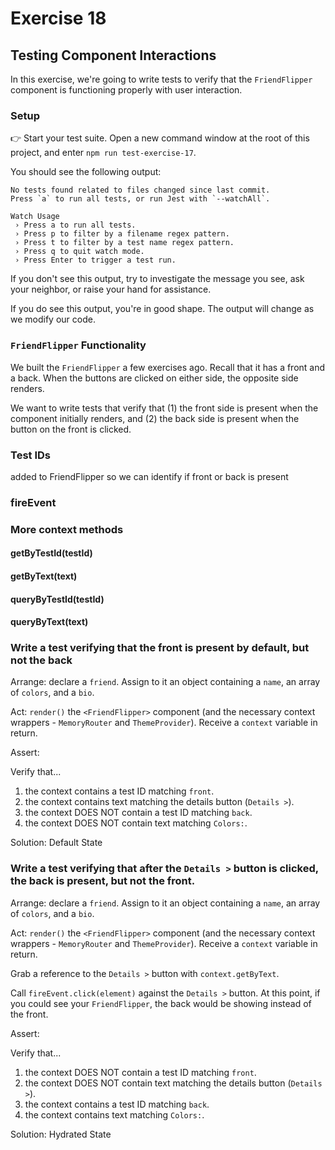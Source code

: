 # Exercise 18
## Testing Component Interactions

In this exercise, we're going to write tests to verify that the `FriendFlipper` component is functioning properly with user interaction.

### Setup

&#128073; Start your test suite. Open a new command window at the root of this project, and enter `npm run test-exercise-17`.

You should see the following output:

```
No tests found related to files changed since last commit.
Press `a` to run all tests, or run Jest with `--watchAll`.

Watch Usage
 › Press a to run all tests.
 › Press p to filter by a filename regex pattern.
 › Press t to filter by a test name regex pattern.
 › Press q to quit watch mode.
 › Press Enter to trigger a test run.
```

If you don't see this output, try to investigate the message you see, ask your neighbor, or raise your hand for assistance.

If you do see this output, you're in good shape. The output will change as we modify our code.

### `FriendFlipper` Functionality

We built the `FriendFlipper` a few exercises ago. Recall that it has a front and a back. When the buttons are clicked on either side, the opposite side renders. 

We want to write tests that verify that (1) the front side is present when the component initially renders, and (2) the back side is present when the button on the front is clicked.

### Test IDs

added to FriendFlipper so we can identify if front or back is present

### fireEvent

### More context methods

#### getByTestId(testId)
#### getByText(text)
#### queryByTestId(testId)
#### queryByText(text)

### Write a test verifying that the front is present by default, but not the back

Arrange: declare a `friend`. Assign to it an object containing a `name`, an array of `colors`, and a `bio`.

Act: `render()` the `<FriendFlipper>` component (and the necessary context wrappers - `MemoryRouter` and `ThemeProvider`). Receive a `context` variable in return.

Assert: 

Verify that...
1. the context contains a test ID matching `front`.
2. the context contains text matching the details button (`Details >`).
3. the context DOES NOT contain a test ID matching `back`.
4. the context DOES NOT contain text matching `Colors:`.

Solution: Default State


### Write a test verifying that after the `Details >` button is clicked, the back is present, but not the front.

Arrange: declare a `friend`. Assign to it an object containing a `name`, an array of `colors`, and a `bio`.

Act: `render()` the `<FriendFlipper>` component (and the necessary context wrappers - `MemoryRouter` and `ThemeProvider`). Receive a `context` variable in return.

Grab a reference to the `Details >` button with `context.getByText`.

Call `fireEvent.click(element)` against the `Details >` button. At this point, if you could see your `FriendFlipper`, the back would be showing instead of the front.

Assert: 

Verify that...
1. the context DOES NOT contain a test ID matching `front`.
2. the context DOES NOT contain text matching the details button (`Details >`).
3. the context contains a test ID matching `back`.
4. the context contains text matching `Colors:`.

Solution: Hydrated State
